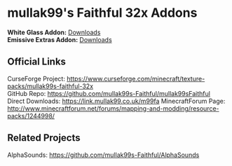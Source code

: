 # mullak99's Faithful 32x Addons

**White Glass Addon:** [Downloads](https://link.mullak99.co.uk/m99fawg)  
**Emissive Extras Addon:** [Downloads](https://link.mullak99.co.uk/m99faee)  

## Official Links

CurseForge Project: https://www.curseforge.com/minecraft/texture-packs/mullak99s-faithful-32x  
GitHub Repo: https://github.com/mullak99s-Faithful/mullak99sFaithful  
Direct Downloads: https://link.mullak99.co.uk/m99fa 
MinecraftForum Page: http://www.minecraftforum.net/forums/mapping-and-modding/resource-packs/1244998/  

## Related Projects
AlphaSounds: https://github.com/mullak99s-Faithful/AlphaSounds
